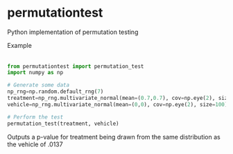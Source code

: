 # permutationtest
Python implementation of permutation testing

Example
######

```python
from permutationtest import permutation_test
import numpy as np

# Generate some data
np_rng=np.random.default_rng(7)
treatment=np_rng.multivariate_normal(mean=(0.7,0.7), cov=np.eye(2), size=20)
vehicle=np_rng.multivariate_normal(mean=(0,0), cov=np.eye(2), size=100)

# Perform the test
permutation_test(treatment, vehicle)

```

Outputs a p-value for treatment being drawn from the same distribution as the vehicle of .0137
